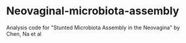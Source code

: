# Neovaginal-microbiota-assembly
Analysis code for "Stunted Microbiota Assembly in the Neovagina" by Chen, Na et al
